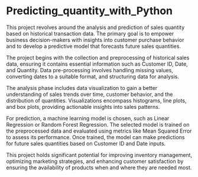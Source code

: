 # Predicting_quantity_with_Python
This project revolves around the analysis and prediction of sales quantity based on historical transaction data. The primary goal is to empower business decision-makers with insights into customer purchase behavior and to develop a predictive model that forecasts future sales quantities.

The project begins with the collection and preprocessing of historical sales data, ensuring it contains essential information such as Customer ID, Date, and Quantity. Data pre-processing involves handling missing values, converting dates to a suitable format, and structuring data for analysis.

The analysis phase includes data visualization to gain a better understanding of sales trends over time, customer behavior, and the distribution of quantities. Visualizations encompass histograms, line plots, and box plots, providing actionable insights into sales patterns.

For prediction, a machine learning model is chosen, such as Linear Regression or Random Forest Regression. The selected model is trained on the preprocessed data and evaluated using metrics like Mean Squared Error to assess its performance. Once trained, the model can make predictions for future sales quantities based on Customer ID and Date inputs.

This project holds significant potential for improving inventory management, optimizing marketing strategies, and enhancing customer satisfaction by ensuring the availability of products when and where they are needed most.
